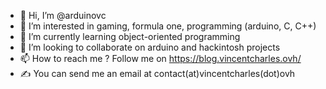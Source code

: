 - 👋 Hi, I’m @arduinovc
- 👀 I’m interested in gaming, formula one, programming (arduino, C, C++)
- 🌱 I’m currently learning object-oriented programming
- 💞️ I’m looking to collaborate on arduino and hackintosh projects
- 📫 How to reach me ? Follow me on https://blog.vincentcharles.ovh/
- ✍️ You can send me an email at contact(at)vincentcharles(dot)ovh

<!---
arduinovc/arduinovc is a ✨ special ✨ repository because its `README.md` (this file) appears on your GitHub profile.
You can click the Preview link to take a look at your changes.
--->
